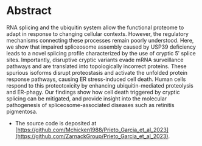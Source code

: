 # Abstract
RNA splicing and the ubiquitin system allow the functional proteome to adapt in response to changing cellular contexts. However, the regulatory mechanisms connecting these processes remain poorly understood. Here, we show that impaired spliceosome assembly caused by USP39 deficiency leads to a novel splicing profile characterized by the use of cryptic 5′ splice sites. Importantly, disruptive cryptic variants evade mRNA surveillance pathways and are translated into topologically incorrect proteins. These spurious isoforms disrupt proteostasis and activate the unfolded protein response pathways, causing ER stress-induced cell death. Human cells respond to this proteotoxicity by enhancing ubiquitin-mediated proteolysis and ER-phagy. Our findings show how cell death triggered by cryptic splicing can be mitigated, and provide insight into the molecular pathogenesis of spliceosome-associated diseases such as retinitis pigmentosa.

* The source code is deposited at [https://github.com/Mchicken1988/Prieto_Garcia_et_al_2023](https://github.com/ZarnackGroup/Prieto_Garcia_et_al_2023).
